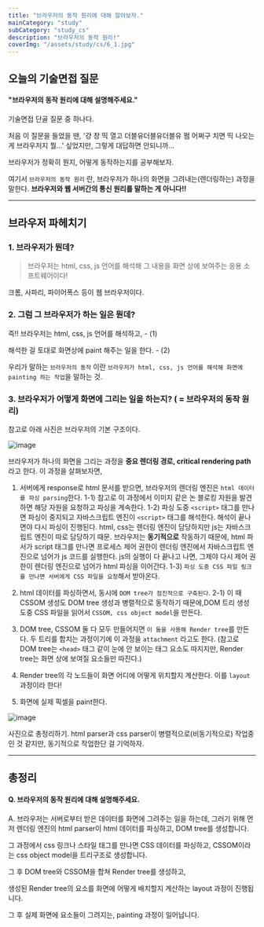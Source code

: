 ```yaml
---
title: "브라우저의 동작 원리에 대해 알아보자."
mainCategory: "study"
subCategory: "study_cs"
description: "브라우저의 동작 원리!"
coverImg: "/assets/study/cs/6_1.jpg"
---
```


## 오늘의 기술면접 질문

#### "브라우저의 동작 원리에 대해 설명해주세요."

기술면접 단골 질문 중 하나다.

처음 이 질문을 들었을 땐, '걍 창 띡 열고 더블유더블유더블유 쩜 어쩌구 치면 띡 나오는 게 브라우저지 뭘...' 싶었지만, 그렇게 대답하면 안되니까...

브라우저가 정확히 뭔지, 어떻게 동작하는지를 공부해보자.

여기서 `브라우저의 동작 원리` 란, 브라우저가 하나의 화면을 그려내는(렌더링하는) 과정을 말한다. **브라우저와 웹 서버간의 통신 원리를 말하는 게 아니다!!**

***

## 브라우저 파헤치기

### 1. 브라우저가 뭔데?

> 브라우저는 html, css, js 언어를 해석해 그 내용을 화면 상에 보여주는 응용 소프트웨어이다!

크롬, 사파리, 파이어폭스 등이 웹 브라우저이다.

### 2. 그럼 그 브라우저가 하는 일은 뭔데?

즉!! 브라우저는 html, css, js 언어를 해석하고, - (1) 

해석한 걸 토대로 화면상에 paint 해주는 일을 한다. - (2)

우리가 말하는 `브라우저의 동작` 이란 `브라우저가 html, css, js 언어를 해석해 화면에 painting 하는 작업`을 말하는 것.

### 3. 브라우저가 어떻게 화면에 그리는 일을 하는지? ( = 브라우저의 동작 원리)

참고로 아래 사진은 브라우저의 기본 구조이다. 

![image](/assets/study/cs/6_1.png)


브라우저가 하나의 화면을 그리는 과정을 **중요 렌더링 경로, critical rendering path** 라고 한다. 이 과정을 살펴보자면,

1) 서버에게 response로 html 문서를 받으면, 브라우저의 렌더링 엔진은 `html 데이터를 파싱 parsing`한다.
  1-1) 참고로 이 과정에서 이미지 같은 논 블로킹 자원을 발견하면 해당 자원을 요청하고 파싱을 계속한다.
  1-2) 파싱 도중 `<script>` 태그를 만나면 파싱이 중지되고 자바스크립트 엔진이 `<script>` 태그를 해석한다. 해석이 끝나면야 다시 파싱이 진행된다. html, css는 렌더링 엔진이 담당하지만 js는 자바스크립트 엔진이 따로 담당하기 때문. 브라우저는 **동기적으로** 작동하기 때문에, html 파서가 script 태그를 만나면 프로세스 제어 권한이 렌더링 엔진에서 자바스크립트 엔진으로 넘어가 js 코드를 실행한다. js의 실행이 다 끝나고 나면, 그제야 다시 제어 권한이 렌더링 엔진으로 넘어가 html 파싱을 이어간다.
  1-3) `파싱 도중 CSS 파일 링크를 만나면 서버에게 CSS 파일을 요청`해서 받아온다.

2) html 데이터를 파싱하면서, 동시에 `DOM tree가 점진적으로 구축된다`.
  2-1) 이 때 CSSOM 생성도 DOM tree 생성과 병렬적으로 동작하기 때문에,DOM 트리 생성 도중 CSS 파일을 읽어서 `CSSOM, css object model`을 만든다.

3) DOM tree, CSSOM 둘 다 모두 만들어지면 `이 둘을 사용해 Render tree`를 만든다. 두 트리를 합치는 과정이기에 이 과정을 `attachment` 라고도 한다. (참고로 DOM tree는 `<head>` 태그 같이 눈에 안 보이는 태그 요소도 따지지만, Render tree는 화면 상에 보여질 요소들만 따진다.)

4) Render tree의 각 노드들이 화면 어디에 어떻게 위치할지 계산한다. 이를 `layout` 과정이라 한다! 

5) 화면에 실제 픽셀을 paint한다. 

![image](/assets/study/cs/6_2.png)

사진으로 총정리하기. html parser과 css parser이 병렬적으로(비동기적으로) 작업중인 것 같지만, 동기적으로 작업한단 걸 기억하자.

***

## 총정리

#### Q. 브라우저의 동작 원리에 대해 설명해주세요.

A.
브라우저는 서버로부터 받은 데이터를 화면에 그려주는 일을 하는데, 그러기 위해 먼저 렌더링 엔진의 html parser이 html 데이터를 파싱하고, DOM tree를 생성합니다.

그 과정에서 css 링크나 스타일 태그를 만나면 CSS 데이터를 파싱하고, CSSOM이라는 css object model을 트리구조로 생성합니다.

그 후 DOM tree와 CSSOM을 합쳐 Render tree를 생성하고,

생성된 Render tree의 요소를 화면에 어떻게 배치할지 계산하는 layout 과정이 진행됩니다.

그 후 실제 화면에 요소들이 그려지는, painting 과정이 일어납니다.